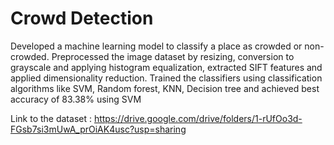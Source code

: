 # Crowd Detection
Developed a machine learning model to classify a place as crowded or non-crowded.
Preprocessed the image dataset by resizing, conversion to grayscale and applying histogram equalization, extracted SIFT
features and applied dimensionality reduction.
Trained the classifiers using classification algorithms like SVM, Random forest, KNN, Decision tree and achieved best
accuracy of 83.38% using SVM

Link to the dataset : https://drive.google.com/drive/folders/1-rUfOo3d-FGsb7si3mUwA_prOiAK4usc?usp=sharing
